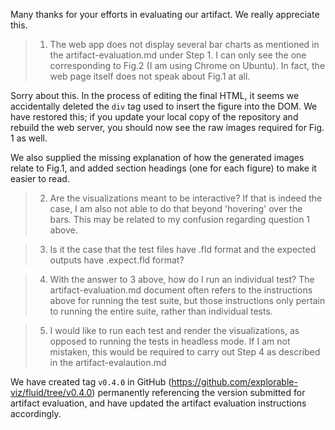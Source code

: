 Many thanks for your efforts in evaluating our artifact. We really appreciate this.

> 1. The web app does not display several bar charts as mentioned in the artifact-evaluation.md under Step 1. I can only see the one corresponding to Fig.2 (I am using Chrome on Ubuntu). In fact, the web page itself does not speak about Fig.1 at all.

Sorry about this. In the process of editing the final HTML, it seems we accidentally deleted the `div` tag used to insert the figure into the DOM. We have restored this; if you update your local copy of the repository and rebuild the web server, you should now see the raw images required for Fig. 1 as well.

We also supplied the missing explanation of how the generated images relate to Fig.1, and added section headings (one for each figure) to make it easier to read.

> 2. Are the visualizations meant to be interactive? If that is indeed the case, I am also not able to do that beyond 'hovering' over the bars. This may be related to my confusion regarding question 1 above.

> 3. Is it the case that the test files have .fld format and the expected outputs have .expect.fld format?

> 4. With the answer to 3 above, how do I run an individual test? The artifact-evaluation.md document often refers to the instructions above for running the test suite, but those instructions only pertain to running the entire suite, rather than individual tests.

> 5. I would like to run each test and render the visualizations, as opposed to running the tests in headless mode. If I am not mistaken, this would be required to carry out Step 4 as described in the artifact-evalaution.md

We have created tag `v0.4.0` in GitHub (https://github.com/explorable-viz/fluid/tree/v0.4.0) permanently referencing the version submitted for artifact evaluation, and have updated the artifact evaluation instructions accordingly.
